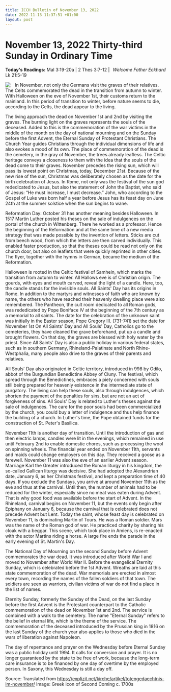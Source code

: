 ```yaml
---
title: ICCH Bulletin of November 13, 2022
date: 2022-11-13 11:37:51 +01:00
layout: post
---
```


# November 13, 2022 Thirty-third Sunday in Ordinary Time
<span style="float: right"><em>Welcome Father Eckhard</em></span>
**Today's Readings:** Mal 3:19-20a | 2 Thes 3:7-12 | Lk 21:5-19


<img style="float: left; margin-right: 1em;" src="https://upload.wikimedia.org/wikipedia/commons/thumb/f/fd/Icon_second_coming.jpg/467px-Icon_second_coming.jpg">

In November, not only the Germans visit the graves of their relatives. The Celts commemorated the dead in the transition from autumn to winter. With Halloween on the eve of November 1st, their customs return to the mainland. In this period of transition to winter, before nature seems to die, according to the Celts, the dead appear to the living.

The living approach the dead on November 1st and 2nd by visiting the graves. The burning light on the graves represents the souls of the deceased. Added to this is the commemoration of the war victims in the middle of the month on the day of national mourning and on the Sunday before the first Advent, the Eternal Sunday of Protestant Christians.
The Church Year guides Christians through the individual dimensions of life and also evokes a mood of its own. The place of commemoration of the dead is the cemetery, in the gray of November, the trees already leafless. The Celtic heritage conveys a closeness to them with the idea that the souls of the dead come to their graves. November precedes the rising sun, which will pass its lowest point on Christmas, today, December 21st. Because of the new rise of the sun, Christmas was deliberately chosen as the date for the birth celebration of Jesus. In Rome, not only was the festival of the sun god rededicated to Jesus, but also the statement of John the Baptist, who said of Jesus: “He must increase, I must decrease.” John, who according to the Gospel of Luke was born half a year before Jesus has its feast day on June 24th at the summer solstice when the sun begins to wane.

Reformation Day: October 31 has another meaning besides Halloween. In 1517 Martin Luther posted his theses on the sale of indulgences on the portal of the church in Wittenberg. There he worked as a professor. Hence the beginning of the Reformation and at the same time of a new media strategy that was made possible by the invention of letters. Sticks are cut from beech wood, from which the letters are then carved individually. This enabled faster production, so that the theses could be read not only on the church door, but also on leaflets that were quickly reprinted in other cities. The flyer, together with the hymns in German, became the medium of the Reformation.

Halloween is rooted in the Celtic festival of Samhein, which marks the transition from autumn to winter. All Hallows eve is of Christian origin. The gourds, with eyes and mouth carved, reveal the light of a candle. Here, too, the candle stands for the invisible souls.
All Saints' Day has its origins in Rome. In addition to the martyrs and witnesses of faith who are known by name, the others who have reached their heavenly dwelling place were also remembered. The Pantheon, the cult room dedicated to all Roman gods, was rededicated by Pope Boniface IV at the beginning of the 7th century as a memorial to all saints. The date for the celebration of the unknown saint was initially in the Easter season, Pope Gregory III. (731-741) set the date for November 1st
On All Saints' Day and All Souls' Day, Catholics go to the cemeteries, they have cleaned the grave beforehand, put up a candle and brought flowers. On that day, the graves are blessed with holy water by the priest.
Since All Saints' Day is also a public holiday in various federal states, such as in southern Germany, Rhineland-Palatinate and North Rhine-Westphalia, many people also drive to the graves of their parents and relatives.

All Souls' Day also originated in Celtic territory, introduced in 998 by Odilo, abbot of the Burgundian Benedictine Abbey of Cluny. The festival, which spread through the Benedictines, embraces a piety concerned with souls still being prepared for heavenly existence in the intermediate state of purgatory. The living can help these souls, also through indulgences, which shorten the payment of the penalties for sins, but are not an act of forgiveness of sins. All Souls' Day is related to Luther's theses against the sale of indulgences. The care for the poor souls had been commercialized by the church, you could buy a letter of indulgence and thus help finance the building of a church. In Luther's time, the Pope obtained funds for the construction of St. Peter's Basilica.

November 11th is another day of transition. Until the introduction of gas and then electric lamps, candles were lit in the evenings, which remained in use until February 2nd to enable domestic chores, such as processing the wool on spinning wheels. The financial year ended on November 11th, servants and maids could change employers on this day. They received a goose as a farewell.
November 11 was also the eve of an earlier Advent season. Marriage Karl the Greater introduced the Roman liturgy in his kingdom, the so-called Gallican liturgy was decisive. She had adopted the Alexandrian date, January 6, as her Christmas festival, and kept a preparation time of 40 days. If you exclude the Sundays, you arrive at around November 11th as the eve and thus at the carnival. Until then, the number of animals had to be reduced for the winter, especially since no meat was eaten during Advent. That is why good food was available before the start of Advent. In the Rhineland, carnival begins on November 11, but the events only begin after Epiphany on January 6, because the carnival that is celebrated does not precede Advent but Lent.
Today the saint, whose feast day is celebrated on November 11, is dominating Martin of Tours. He was a Roman soldier. Mars was the name of the Roman god of war. He practiced charity by sharing his cloak with a beggar. This scene, which took place in Amiens, is re-enacted with the actor Martins riding a horse. A large fire ends the parade in the early evening of St. Martin's Day.

The National Day of Mourning on the second Sunday before Advent commemorates the war dead. It was introduced after World War I and moved to November after World War II. Before the evangelical Eternity Sunday, which is celebrated before the 1st Advent. Wreaths are laid at this state commemoration of the dead. War memorials are erected in almost every town, recording the names of the fallen soldiers of that town. The soldiers are seen as warriors, civilian victims of war do not find a place in the list of names.

Eternity Sunday, formerly the Sunday of the Dead, on the last Sunday before the first Advent is the Protestant counterpart to the Catholic commemoration of the dead on November 1st and 2nd. The service is combined with a walk to the cemetery. The name "Eternal Sunday" refers to the belief in eternal life, which is the theme of the service. The commemoration of the deceased introduced by the Prussian king in 1816 on the last Sunday of the church year also applies to those who died in the wars of liberation against Napoleon.

The day of repentance and prayer on the Wednesday before Eternal Sunday was a public holiday until 1994. It calls for conversion and prayer. It is no longer guaranteed by the state to be free of work, because the long-term care insurance is to be financed by one day of overtime by the employed person. In Saxony, this Wednesday is still a day off.


Source: Translated from https://explizit.net/kirche/artikel/totengedaechtnis-im-november/
Image: Greek icon of Second Coming c. 1700s




